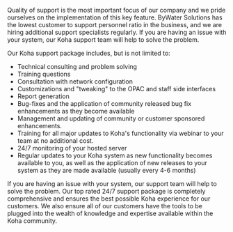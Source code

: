 Quality of support is the most important focus of our company and we pride ourselves on the implementation of this key feature. ByWater Solutions has the lowest customer to support personnel ratio in the business, and we are hiring additional support specialists regularly. If you are having an issue with your system, our Koha support team will help to solve the problem. 

Our Koha support package includes, but is not limited to:
<ul>
	<li>Technical consulting and problem solving</li>
	<li>Training questions</li>
	<li>Consultation with network configuration</li>
	<li>Customizations and "tweaking" to the OPAC and staff side interfaces</li>
	<li>Report generation</li>
	<li>Bug-fixes and the application of community released bug fix enhancements as they become available</li>
	<li>Management and updating of community or customer sponsored enhancements.</li>
	<li>Training for all major updates to Koha's functionality via webinar to your team at no additional cost.</li>
	<li>24/7 monitoring of your hosted server</li>
	<li>Regular updates to your Koha system as new functionality becomes available to you, as well as the application of new releases to your system as they are made available (usually every 4-6 months)</li>
</ul>
If you are having an issue with your system, our support team will help to solve the problem. Our top rated 24/7 support package is completely comprehensive and ensures the best possible Koha experience for our customers. We also ensure all of our customers have the tools to be plugged into the wealth of knowledge and expertise available within the Koha community.
